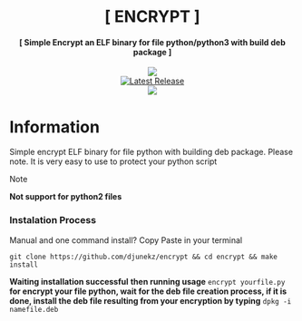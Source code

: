 <h1 align="center">[ ENCRYPT ]</h1>
<h4 align="center">[ Simple Encrypt an ELF binary for file python/python3 with build deb package ]</h4>
<p align="center">
<a href="https://github.com/djunekz"><img src="https://img.shields.io/static/v1?style=for-the-badge&logo=github&label=AUTHOR&message=DJUNEKZ&color=blue")</a><br>
<a href="https://github.com/djunekz/encrypt/releases"><img alt="Latest Release" src="https://img.shields.io/github/release/djunekz/encrypt.svg" /></a><br>
<img src="https://img.shields.io/static/v1?label=Android&logo=android&logoColor=green&color=green&message=Support&style=flat">
		
# Information

Simple encrypt ELF binary for file python with building deb package. Please note. It is very easy to use to protect your python script<br>

> [!NOTE]
> **Not support for python2 files**

### **Instalation Process** 

Manual and one command install?
Copy Paste in your terminal
```
git clone https://github.com/djunekz/encrypt && cd encrypt && make install
```

**Waiting installation successful**
**then running usage** `encrypt yourfile.py` **for encrypt your file python, wait for the deb file creation process, if it is done, install the deb file resulting from your encryption by typing** `dpkg -i namefile.deb`
